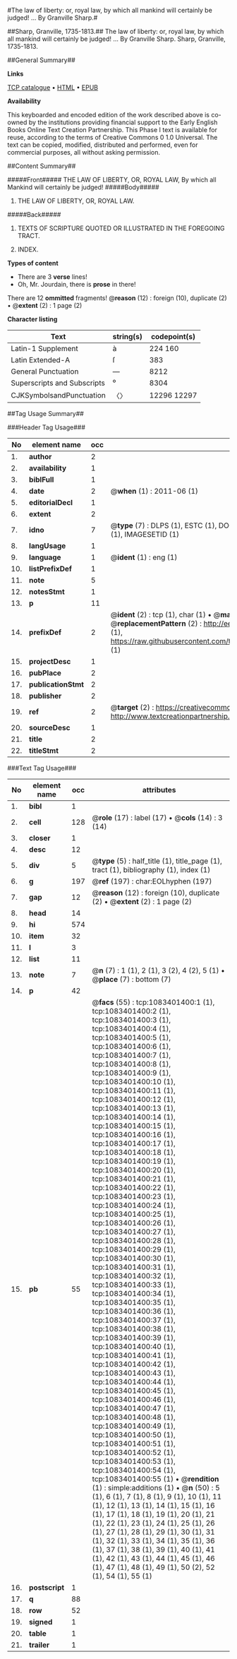 #The law of liberty: or, royal law, by which all mankind will certainly be judged! ... By Granville Sharp.#

##Sharp, Granville, 1735-1813.##
The law of liberty: or, royal law, by which all mankind will certainly be judged! ... By Granville Sharp.
Sharp, Granville, 1735-1813.

##General Summary##

**Links**

[TCP catalogue](http://www.ota.ox.ac.uk/tcp/)  • 
[HTML](http://tei.it.ox.ac.uk/tcp/Texts-HTML/free/004/004891922.html)  • 
[EPUB](http://tei.it.ox.ac.uk/tcp/Texts-EPUB/free/004/004891922.epub)

**Availability**

This keyboarded and encoded edition of the
	       work described above is co-owned by the institutions
	       providing financial support to the Early English Books
	       Online Text Creation Partnership. This Phase I text is
	       available for reuse, according to the terms of Creative
	       Commons 0 1.0 Universal. The text can be copied,
	       modified, distributed and performed, even for
	       commercial purposes, all without asking permission.


##Content Summary##

#####Front#####
THE LAW OF LIBERTY, OR, ROYAL LAW, By which all Mankind will certainly be judged!
#####Body#####

1. THE LAW OF LIBERTY, OR, ROYAL LAW.

#####Back#####

1. TEXTS OF SCRIPTURE QUOTED OR ILLUSTRATED IN THE FOREGOING TRACT.

1. INDEX.

**Types of content**

  * There are 3 **verse** lines!
  * Oh, Mr. Jourdain, there is **prose** in there!

There are 12 **ommitted** fragments! 
 @__reason__ (12) : foreign (10), duplicate (2)  •  @__extent__ (2) : 1 page (2)

**Character listing**


|Text|string(s)|codepoint(s)|
|---|---|---|
|Latin-1 Supplement|à |224 160|
|Latin Extended-A|ſ|383|
|General Punctuation|—|8212|
|Superscripts             and Subscripts|⁰|8304|
|CJKSymbolsandPunctuation|〈〉|12296 12297|

##Tag Usage Summary##

###Header Tag Usage###

|No|element name|occ|attributes|
|---|---|---|---|
|1.|__author__|2||
|2.|__availability__|1||
|3.|__biblFull__|1||
|4.|__date__|2| @__when__ (1) : 2011-06 (1)|
|5.|__editorialDecl__|1||
|6.|__extent__|2||
|7.|__idno__|7| @__type__ (7) : DLPS (1), ESTC (1), DOCNO (1), TCP (1), GALEDOCNO (1), CONTENTSET (1), IMAGESETID (1)|
|8.|__langUsage__|1||
|9.|__language__|1| @__ident__ (1) : eng (1)|
|10.|__listPrefixDef__|1||
|11.|__note__|5||
|12.|__notesStmt__|1||
|13.|__p__|11||
|14.|__prefixDef__|2| @__ident__ (2) : tcp (1), char (1)  •  @__matchPattern__ (2) : ([0-9\-]+):([0-9IVX]+) (1), (.+) (1)  •  @__replacementPattern__ (2) : http://eebo.chadwyck.com/downloadtiff?vid=$1&page=$2 (1), https://raw.githubusercontent.com/textcreationpartnership/Texts/master/tcpchars.xml#$1 (1)|
|15.|__projectDesc__|1||
|16.|__pubPlace__|2||
|17.|__publicationStmt__|2||
|18.|__publisher__|2||
|19.|__ref__|2| @__target__ (2) : https://creativecommons.org/publicdomain/zero/1.0/ (1), http://www.textcreationpartnership.org/docs/. (1)|
|20.|__sourceDesc__|1||
|21.|__title__|2||
|22.|__titleStmt__|2||


###Text Tag Usage###

|No|element name|occ|attributes|
|---|---|---|---|
|1.|__bibl__|1||
|2.|__cell__|128| @__role__ (17) : label (17)  •  @__cols__ (14) : 3 (14)|
|3.|__closer__|1||
|4.|__desc__|12||
|5.|__div__|5| @__type__ (5) : half_title (1), title_page (1), tract (1), bibliography (1), index (1)|
|6.|__g__|197| @__ref__ (197) : char:EOLhyphen (197)|
|7.|__gap__|12| @__reason__ (12) : foreign (10), duplicate (2)  •  @__extent__ (2) : 1 page (2)|
|8.|__head__|14||
|9.|__hi__|574||
|10.|__item__|32||
|11.|__l__|3||
|12.|__list__|11||
|13.|__note__|7| @__n__ (7) : 1 (1), 2 (1), 3 (2), 4 (2), 5 (1)  •  @__place__ (7) : bottom (7)|
|14.|__p__|42||
|15.|__pb__|55| @__facs__ (55) : tcp:1083401400:1 (1), tcp:1083401400:2 (1), tcp:1083401400:3 (1), tcp:1083401400:4 (1), tcp:1083401400:5 (1), tcp:1083401400:6 (1), tcp:1083401400:7 (1), tcp:1083401400:8 (1), tcp:1083401400:9 (1), tcp:1083401400:10 (1), tcp:1083401400:11 (1), tcp:1083401400:12 (1), tcp:1083401400:13 (1), tcp:1083401400:14 (1), tcp:1083401400:15 (1), tcp:1083401400:16 (1), tcp:1083401400:17 (1), tcp:1083401400:18 (1), tcp:1083401400:19 (1), tcp:1083401400:20 (1), tcp:1083401400:21 (1), tcp:1083401400:22 (1), tcp:1083401400:23 (1), tcp:1083401400:24 (1), tcp:1083401400:25 (1), tcp:1083401400:26 (1), tcp:1083401400:27 (1), tcp:1083401400:28 (1), tcp:1083401400:29 (1), tcp:1083401400:30 (1), tcp:1083401400:31 (1), tcp:1083401400:32 (1), tcp:1083401400:33 (1), tcp:1083401400:34 (1), tcp:1083401400:35 (1), tcp:1083401400:36 (1), tcp:1083401400:37 (1), tcp:1083401400:38 (1), tcp:1083401400:39 (1), tcp:1083401400:40 (1), tcp:1083401400:41 (1), tcp:1083401400:42 (1), tcp:1083401400:43 (1), tcp:1083401400:44 (1), tcp:1083401400:45 (1), tcp:1083401400:46 (1), tcp:1083401400:47 (1), tcp:1083401400:48 (1), tcp:1083401400:49 (1), tcp:1083401400:50 (1), tcp:1083401400:51 (1), tcp:1083401400:52 (1), tcp:1083401400:53 (1), tcp:1083401400:54 (1), tcp:1083401400:55 (1)  •  @__rendition__ (1) : simple:additions (1)  •  @__n__ (50) : 5 (1), 6 (1), 7 (1), 8 (1), 9 (1), 10 (1), 11 (1), 12 (1), 13 (1), 14 (1), 15 (1), 16 (1), 17 (1), 18 (1), 19 (1), 20 (1), 21 (1), 22 (1), 23 (1), 24 (1), 25 (1), 26 (1), 27 (1), 28 (1), 29 (1), 30 (1), 31 (1), 32 (1), 33 (1), 34 (1), 35 (1), 36 (1), 37 (1), 38 (1), 39 (1), 40 (1), 41 (1), 42 (1), 43 (1), 44 (1), 45 (1), 46 (1), 47 (1), 48 (1), 49 (1), 50 (2), 52 (1), 54 (1), 55 (1)|
|16.|__postscript__|1||
|17.|__q__|88||
|18.|__row__|52||
|19.|__signed__|1||
|20.|__table__|1||
|21.|__trailer__|1||
